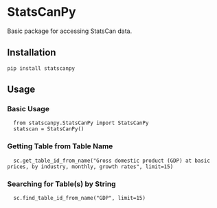 # StatsCanPy
Basic package for accessing StatsCan data.

## Installation
`pip install statscanpy`

## Usage

### Basic Usage
```
  from statscanpy.StatsCanPy import StatsCanPy
  statscan = StatsCanPy()
```

### Getting Table from Table Name
```
  sc.get_table_id_from_name("Gross domestic product (GDP) at basic prices, by industry, monthly, growth rates", limit=15)
```

### Searching for Table(s) by String
```
  sc.find_table_id_from_name("GDP", limit=15)
```

